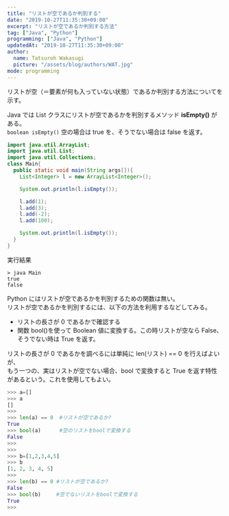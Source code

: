 ```yaml
---
title: "リストが空であるか判別する"
date: "2019-10-27T11:35:30+09:00"
excerpt: "リストが空であるか判別する方法"
tag: ["Java", "Python"]
programming: ["Java", "Python"]
updatedAt: "2019-10-27T11:35:30+09:00"
author:
  name: Tatsuroh Wakasugi
  picture: "/assets/blog/authors/WAT.jpg"
mode: programming
---
```


リストが空（＝要素が何も入っていない状態）であるか判別する方法についてを示す。

<div class="note_content_by_programming_language" id="note_content_Java">

Java では List クラスにリストが空であるかを判別するメソッド **isEmpty()** がある。  
`boolean isEmpty()`
空の場合は true を、そうでない場合は false を返す。

```java
import java.util.ArrayList;
import java.util.List;
import java.util.Collections;
class Main{
  public static void main(String args[]){
    List<Integer> l = new ArrayList<Integer>();

    System.out.println(l.isEmpty());

    l.add(1);
    l.add(3);
    l.add(-2);
    l.add(100);

    System.out.println(l.isEmpty());
  }
}
```

実行結果

```
> java Main
true
false
```

</div>
<div class="note_content_by_programming_language" id="note_content_Python">

Python にはリストが空であるかを判別するための関数は無い。  
リストが空であるかを判別するには、以下の方法を利用するなどしてみる。

- リストの長さが 0 であるかで確認する
- 関数 bool()を使って Boolean 値に変換する。この時リストが空なら False、そうでない時は True を返す。

リストの長さが 0 であるかを調べるには単純に len(リスト) == 0 を行えばよいが、  
もう一つの、実はリストが空でない場合、bool で変換すると True を返す特性があるという。これを使用してもよい。

```python
>>> a=[]
>>> a
[]
>>>
>>> len(a) == 0  #リストが空であるか?
True
>>> bool(a)      #空のリストをboolで変換する
False
>>>
>>>
>>> b=[1,2,3,4,5]
>>> b
[1, 2, 3, 4, 5]
>>>
>>> len(b) == 0 #リストが空であるか?
False
>>> bool(b)     #空でないリストをboolで変換する
True
>>>
```

</div>
